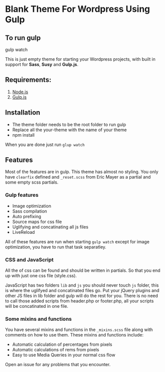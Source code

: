 # Blank Theme For Wordpress Using Gulp

## To run gulp
gulp watch


This is just empty theme for starting your Wordpress projects, with
built in support for **Sass**, **Susy** and **Gulp.js**.

## Requirements:

1. [Node.js](https://nodejs.org/)
2. [Gulp.js](http://gulpjs.com/)

## Installation

* The theme folder needs to be the root folder to run gulp
* Replace all the your-theme with the name of your theme
* npm install


When you are done just run `glup watch`

## Features

Most of the features are in gulp. This theme has almost no styling. You only have `clearfix` defined and `_reset.scss` from Eric Mayer as a partial and some empty scss partials.

### Gulp features

* Image optimization
* Sass compilation
* Auto prefixing
* Source maps for css file
* Uglifying and concatinating all js files
* LiveReload

All of these features are run when starting `gulp watch` except for image optimization, you have to run that task separatley.


### CSS and JavaScript

All the of css can be found and should be written in partials. So that you end up with just one css file (style.css).

JavaScript has two folders `lib` and `js` you should never touch `js` folder, this is where the uglifyed and concatinated files go. Put your jQuery plugins and other JS files in lib folder and gulp will do the rest for you. There is no need to call those added scripts from header.php or footer.php, all your scripts will be concatinated in one file.

### Some mixins and functions

You have several mixins and functions in the `_mixins.scss` file along with comments on how to use them. These mixins and functions include:

* Automatic calculation of percentages from pixels
* Automatic calculations of rems from pixels
* Easy to use Media Queries in your normal css flow

Open an issue for any problems that you encounter.
